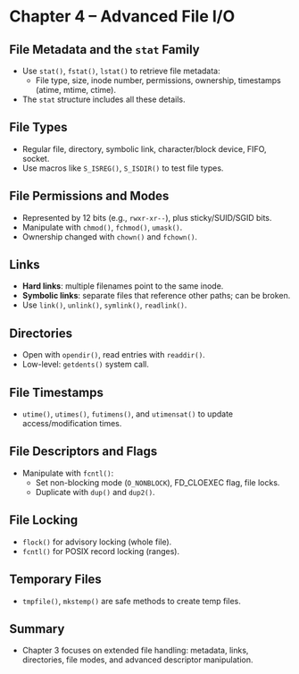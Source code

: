 # Chapter 4 – Advanced File I/O

## File Metadata and the `stat` Family
- Use `stat()`, `fstat()`, `lstat()` to retrieve file metadata:
  - File type, size, inode number, permissions, ownership, timestamps (atime, mtime, ctime).
- The `stat` structure includes all these details.

## File Types
- Regular file, directory, symbolic link, character/block device, FIFO, socket.
- Use macros like `S_ISREG()`, `S_ISDIR()` to test file types.

## File Permissions and Modes
- Represented by 12 bits (e.g., `rwxr-xr--`), plus sticky/SUID/SGID bits.
- Manipulate with `chmod()`, `fchmod()`, `umask()`.
- Ownership changed with `chown()` and `fchown()`.

## Links
- **Hard links**: multiple filenames point to the same inode.
- **Symbolic links**: separate files that reference other paths; can be broken.
- Use `link()`, `unlink()`, `symlink()`, `readlink()`.

## Directories
- Open with `opendir()`, read entries with `readdir()`.
- Low-level: `getdents()` system call.

## File Timestamps
- `utime()`, `utimes()`, `futimens()`, and `utimensat()` to update access/modification times.

## File Descriptors and Flags
- Manipulate with `fcntl()`:
  - Set non-blocking mode (`O_NONBLOCK`), FD_CLOEXEC flag, file locks.
  - Duplicate with `dup()` and `dup2()`.

## File Locking
- `flock()` for advisory locking (whole file).
- `fcntl()` for POSIX record locking (ranges).

## Temporary Files
- `tmpfile()`, `mkstemp()` are safe methods to create temp files.

## Summary
- Chapter 3 focuses on extended file handling: metadata, links, directories, file modes, and advanced descriptor manipulation.
